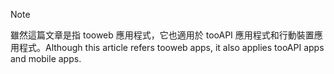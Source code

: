 > [!NOTE]
> <span data-ttu-id="26b9a-101">雖然這篇文章是指 tooweb 應用程式，它也適用於 tooAPI 應用程式和行動裝置應用程式。</span><span class="sxs-lookup"><span data-stu-id="26b9a-101">Although this article refers tooweb apps, it also applies tooAPI apps and mobile apps.</span></span>
> 
> 

